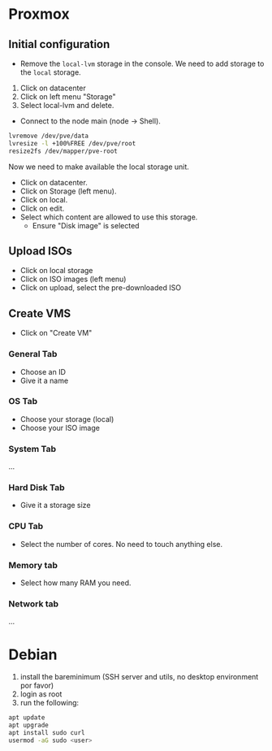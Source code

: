 # Proxmox

## Initial configuration

- Remove the `local-lvm` storage in the console. We need to add storage to the `local` storage.

1. Click on datacenter
2. Click on left menu "Storage"
3. Select local-lvm and delete.

- Connect to the node main (node -> Shell).

```bash
lvremove /dev/pve/data
lvresize -l +100%FREE /dev/pve/root
resize2fs /dev/mapper/pve-root
```

Now we need to make available the local storage unit.
- Click on datacenter.
- Click on Storage (left menu).
- Click on local.
- Click on edit.
- Select which content are allowed to use this storage.
  - Ensure "Disk image" is selected


## Upload ISOs

- Click on local storage
- Click on ISO images (left menu)
- Click on upload, select the pre-downloaded ISO

## Create VMS

- Click on "Create VM"

### General Tab

- Choose an ID
- Give it a name

### OS Tab

- Choose your storage (local)
- Choose your ISO image

### System Tab

...

### Hard Disk Tab

- Give it a storage size

### CPU Tab

- Select the number of cores. No need to touch anything else.

### Memory tab

- Select how many RAM you need.

### Network tab

...


# Debian

1. install the bareminimum (SSH server and utils, no desktop environment por favor)
2. login as root
3. run the following:

```bash
apt update
apt upgrade
apt install sudo curl
usermod -aG sudo <user>
```
